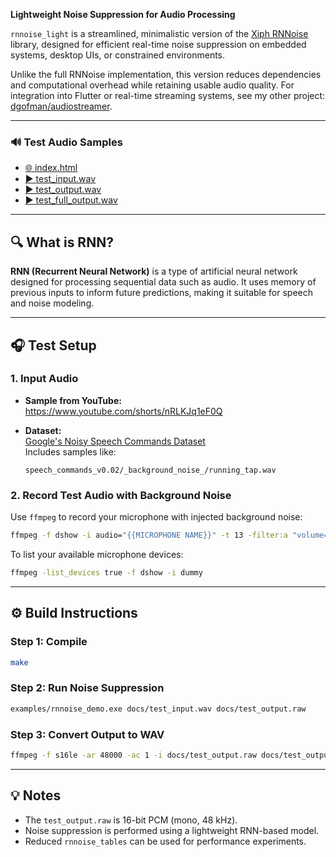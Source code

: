 **Lightweight Noise Suppression for Audio Processing**

`rnnoise_light` is a streamlined, minimalistic version of the [Xiph RNNoise](https://github.com/xiph/rnnoise) library, designed for efficient real-time noise suppression on embedded systems, desktop UIs, or constrained environments.

Unlike the full RNNoise implementation, this version reduces dependencies and computational overhead while retaining usable audio quality. For integration into Flutter or real-time streaming systems, see my other project: [dgofman/audiostreamer](https://github.com/dgofman/audiostreamer).

---

### 🔊 Test Audio Samples

- [🌐 index.html](https://dgofman.github.io/rnnoise_light)
- [▶️ test_input.wav](https://dgofman.github.io/rnnoise_light/test_input.wav)
- [▶️ test_output.wav](https://dgofman.github.io/rnnoise_light/test_output.wav)
- [▶️ test_full_output.wav](https://dgofman.github.io/rnnoise_light/test_full_output.wav)
---


## 🔍 What is RNN?

**RNN (Recurrent Neural Network)** is a type of artificial neural network designed for processing sequential data such as audio. It uses memory of previous inputs to inform future predictions, making it suitable for speech and noise modeling.

---

## 🎧 Test Setup

### 1. Input Audio

- **Sample from YouTube:**  
  https://www.youtube.com/shorts/nRLKJq1eF0Q

- **Dataset:**  
  [Google's Noisy Speech Commands Dataset](https://storage.googleapis.com/download.tensorflow.org/data/speech_commands_v0.02.tar.gz)  
  Includes samples like:
  ```
  speech_commands_v0.02/_background_noise_/running_tap.wav
  ```

### 2. Record Test Audio with Background Noise

Use `ffmpeg` to record your microphone with injected background noise:

```bash
ffmpeg -f dshow -i audio="{{MICROPHONE NAME}}" -t 13 -filter:a "volume=1.0" -ar 48000 -ac 1 test_input.wav
```

To list your available microphone devices:

```bash
ffmpeg -list_devices true -f dshow -i dummy
```

---

## ⚙️ Build Instructions

### Step 1: Compile

```bash
make
```

### Step 2: Run Noise Suppression

```bash
examples/rnnoise_demo.exe docs/test_input.wav docs/test_output.raw
```

### Step 3: Convert Output to WAV

```bash
ffmpeg -f s16le -ar 48000 -ac 1 -i docs/test_output.raw docs/test_output.wav
```

---

## 💡 Notes

- The `test_output.raw` is 16-bit PCM (mono, 48 kHz).
- Noise suppression is performed using a lightweight RNN-based model.
- Reduced `rnnoise_tables` can be used for performance experiments.
